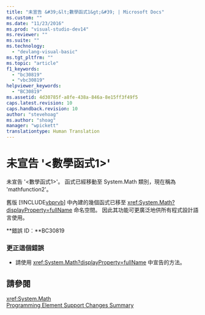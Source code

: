 ```yaml
---
title: "未宣告 &#39;&lt;數學函式1&gt;&#39; | Microsoft Docs"
ms.custom: ""
ms.date: "11/23/2016"
ms.prod: "visual-studio-dev14"
ms.reviewer: ""
ms.suite: ""
ms.technology: 
  - "devlang-visual-basic"
ms.tgt_pltfrm: ""
ms.topic: "article"
f1_keywords: 
  - "bc30819"
  - "vbc30819"
helpviewer_keywords: 
  - "BC30819"
ms.assetid: 4d30785f-a8fe-438a-846a-8e15ff3f49f5
caps.latest.revision: 10
caps.handback.revision: 10
author: "stevehoag"
ms.author: "shoag"
manager: "wpickett"
translationtype: Human Translation
---
```

# 未宣告 &#39;&lt;數學函式1&gt;&#39;
未宣告 '\<數學函式1\>'。 函式已經移動至 System.Math 類別，現在稱為 'mathfunction2'。  
  
 舊版 [!INCLUDE[vbprvb](../../csharp/programming-guide/concepts/linq/includes/vbprvb_md.md)] 中內建的幾個函式已移至 <xref:System.Math?displayProperty=fullName> 命名空間。 因此其功能可更廣泛地供所有程式設計語言使用。  
  
 **錯誤 ID︰**BC30819  
  
### 更正這個錯誤  
  
-   請使用 <xref:System.Math?displayProperty=fullName> 中宣告的方法。  
  
## 請參閱  
 <xref:System.Math>   
 [Programming Element Support Changes Summary](http://msdn.microsoft.com/zh-tw/0483590a-6309-449c-a2fa-effa26a03b95)